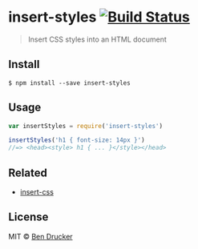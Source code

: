# insert-styles [![Build Status](https://travis-ci.org/bendrucker/insert-styles.svg?branch=master)](https://travis-ci.org/bendrucker/insert-styles)

> Insert CSS styles into an HTML document


## Install

```
$ npm install --save insert-styles
```


## Usage

```js
var insertStyles = require('insert-styles')

insertStyles('h1 { font-size: 14px }')
//=> <head><style> h1 { ... }</style></head>
```


## Related

* [insert-css](https://github.com/substack/insert-css)


## License

MIT © [Ben Drucker](http://bendrucker.me)
